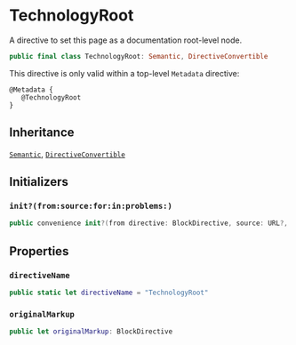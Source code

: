# TechnologyRoot

A directive to set this page as a documentation root-level node.

``` swift
public final class TechnologyRoot: Semantic, DirectiveConvertible 
```

This directive is only valid within a top-level `Metadata` directive:

``` 
@Metadata {
   @TechnologyRoot
}
```

## Inheritance

[`Semantic`](/Semantic), [`DirectiveConvertible`](/DirectiveConvertible)

## Initializers

### `init?(from:source:for:in:problems:)`

``` swift
public convenience init?(from directive: BlockDirective, source: URL?, for bundle: DocumentationBundle, in context: DocumentationContext, problems: inout [Problem]) 
```

## Properties

### `directiveName`

``` swift
public static let directiveName = "TechnologyRoot"
```

### `originalMarkup`

``` swift
public let originalMarkup: BlockDirective
```
